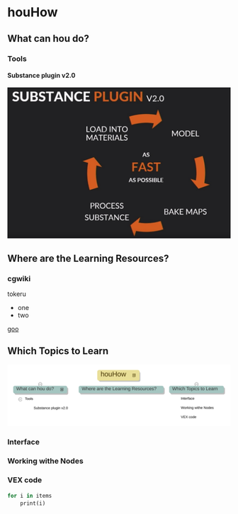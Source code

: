 # houHow

## What can hou do?

### Tools

#### Substance plugin v2.0

![title](.local/static/2019/10/2/Screenshot_substanvePluginV2.1572982442015.jpg)


## Where are the Learning Resources?

### cgwiki

tokeru

- one
- two

[goo](http://google.com)

## Which Topics to Learn

![title](.local/static/2019/10/2/houHow.1572984338437.svg)

### Interface

### Working withe Nodes

### VEX code

```p
for i in items
	print(i)
```
